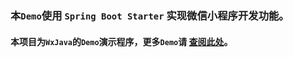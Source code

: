 
### 本`Demo`使用 `Spring Boot Starter` 实现微信小程序开发功能。

#### 本项目为`WxJava`的`Demo`演示程序，更多`Demo`请 [查阅此处](https://github.com/Wechat-Group/WxJava/blob/master/demo.md)。

